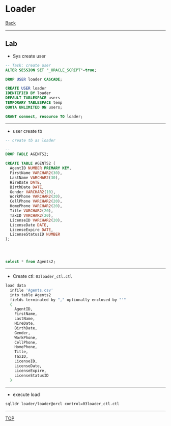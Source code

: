 # Loader

[Back](./index.md)

---

## Lab

- Sys create user

```sql
-- Task: create user
ALTER SESSION SET "_ORACLE_SCRIPT"=true;

DROP USER loader CASCADE;

CREATE USER loader
IDENTIFIED BY loader
DEFAULT TABLESPACE users
TEMPORARY TABLESPACE temp
QUOTA UNLIMITED ON users;

GRANT connect, resource TO loader;

```

---

- user create tb

```sql
-- create tb as loader

--
DROP TABLE AGENTS2;

CREATE TABLE AGENTS2 (
  AgentID NUMBER PRIMARY KEY,
  FirstName VARCHAR2(30),
  LastName VARCHAR2(30),
  HireDate DATE,
  BirthDate DATE,
  Gender VARCHAR2(10),
  WorkPhone VARCHAR2(20),
  CellPhone VARCHAR2(20),
  HomePhone VARCHAR2(20),
  Title VARCHAR2(20),
  TaxID VARCHAR2(20),
  LicenseID VARCHAR2(20),
  LicenseDate DATE,
  LicenseExpire DATE,
  LicenseStatusID NUMBER
);




select * from Agents2;


```

---

- Create ctl: `03loader_ctl.ctl`

```sh
load data
  infile 'Agents.csv'
  into table Agents2
  fields terminated by "," optionally enclosed by "'"
  (
    AgentID,
    FirstName,
    LastName,
    HireDate,
    BirthDate,
    Gender,
    WorkPhone,
    CellPhone,
    HomePhone,
    Title,
    TaxID,
    LicenseID,
    LicenseDate,
    LicenseExpire,
    LicenseStatusID
  )

```

---

- execute load

```sh
sqlldr loader/loader@orcl control=03loader_ctl.ctl
```

---

[TOP](#loader)
